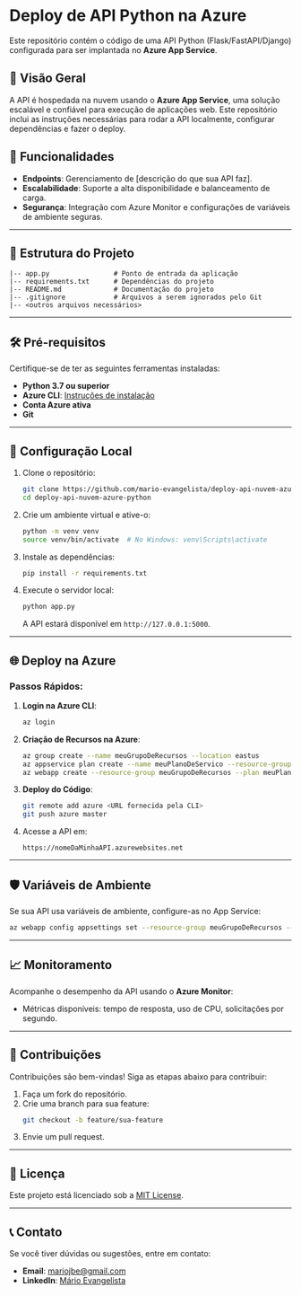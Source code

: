 # Deploy de API Python na Azure

Este repositório contém o código de uma API Python (Flask/FastAPI/Django) configurada para ser implantada no **Azure App Service**.

## 🌟 Visão Geral

A API é hospedada na nuvem usando o **Azure App Service**, uma solução escalável e confiável para execução de aplicações web. Este repositório inclui as instruções necessárias para rodar a API localmente, configurar dependências e fazer o deploy.

## 🚀 Funcionalidades

- **Endpoints**: Gerenciamento de [descrição do que sua API faz].
- **Escalabilidade**: Suporte a alta disponibilidade e balanceamento de carga.
- **Segurança**: Integração com Azure Monitor e configurações de variáveis de ambiente seguras.

---

## 📂 Estrutura do Projeto

```
|-- app.py                # Ponto de entrada da aplicação
|-- requirements.txt      # Dependências do projeto
|-- README.md             # Documentação do projeto
|-- .gitignore            # Arquivos a serem ignorados pelo Git
|-- <outros arquivos necessários>
```

---

## 🛠 Pré-requisitos

Certifique-se de ter as seguintes ferramentas instaladas:

- **Python 3.7 ou superior**
- **Azure CLI**: [Instruções de instalação](https://learn.microsoft.com/cli/azure/install-azure-cli)
- **Conta Azure ativa**
- **Git**

---

## 🔧 Configuração Local

1. Clone o repositório:
   ```bash
   git clone https://github.com/mario-evangelista/deploy-api-nuvem-azure-python.git
   cd deploy-api-nuvem-azure-python
   ```

2. Crie um ambiente virtual e ative-o:
   ```bash
   python -m venv venv
   source venv/bin/activate  # No Windows: venv\Scripts\activate
   ```

3. Instale as dependências:
   ```bash
   pip install -r requirements.txt
   ```

4. Execute o servidor local:
   ```bash
   python app.py
   ```

   A API estará disponível em `http://127.0.0.1:5000`.

---

## 🌐 Deploy na Azure

### Passos Rápidos:
1. **Login na Azure CLI**:
   ```bash
   az login
   ```

2. **Criação de Recursos na Azure**:
   ```bash
   az group create --name meuGrupoDeRecursos --location eastus
   az appservice plan create --name meuPlanoDeServico --resource-group meuGrupoDeRecursos --sku B1 --is-linux
   az webapp create --resource-group meuGrupoDeRecursos --plan meuPlanoDeServico --name nomeDaMinhaAPI --runtime "PYTHON:3.9"
   ```

3. **Deploy do Código**:
   ```bash
   git remote add azure <URL fornecida pela CLI>
   git push azure master
   ```

4. Acesse a API em:
   ```
   https://nomeDaMinhaAPI.azurewebsites.net
   ```

---

## 🛡 Variáveis de Ambiente

Se sua API usa variáveis de ambiente, configure-as no App Service:
```bash
az webapp config appsettings set --resource-group meuGrupoDeRecursos --name nomeDaMinhaAPI --settings CHAVE=VALOR
```

---

## 📈 Monitoramento

Acompanhe o desempenho da API usando o **Azure Monitor**:
- Métricas disponíveis: tempo de resposta, uso de CPU, solicitações por segundo.

---

## 🤝 Contribuições

Contribuições são bem-vindas! Siga as etapas abaixo para contribuir:

1. Faça um fork do repositório.
2. Crie uma branch para sua feature:
   ```bash
   git checkout -b feature/sua-feature
   ```
3. Envie um pull request.

---

## 📄 Licença

Este projeto está licenciado sob a [MIT License](LICENSE).

---

## 📞 Contato

Se você tiver dúvidas ou sugestões, entre em contato:

- **Email**: mariojbe@gmail.com
- **LinkedIn**: [Mário Evangelista](https://www.linkedin.com/in/marioevangelista)
